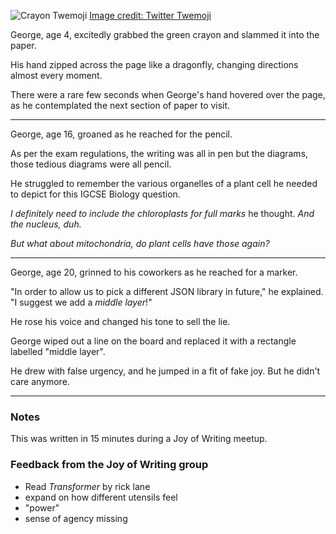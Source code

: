 ![Crayon Twemoji](/j-corruption/attachments/thumbnail.svg) [Image credit: Twitter Twemoji](class:credit)

George, age 4, excitedly grabbed the green crayon and slammed it into the paper.

His hand zipped across the page like a dragonfly, changing directions almost every moment.

There were a rare few seconds when George's hand hovered over the page, as he contemplated the next section of paper to visit.

___

George, age 16, groaned as he reached for the pencil.

As per the exam regulations, the writing was all in pen but the diagrams, those tedious diagrams were all pencil.

He struggled to remember the various organelles of a plant cell he needed to depict for this IGCSE Biology question.

*I definitely need to include the chloroplasts for full marks* he thought. *And the nucleus, duh.*

*But what about mitochondria, do plant cells have those again?*

___

George, age 20, grinned to his coworkers as he reached for a marker.

"In order to allow us to pick a different JSON library in future," he explained. "I suggest we add a *middle layer*!"

He rose his voice and changed his tone to sell the lie.

George wiped out a line on the board and replaced it with a rectangle labelled "middle layer".

He drew with false urgency, and he jumped in a fit of fake joy.
But he didn't care anymore.

___

### Notes

This was written in 15 minutes during a Joy of Writing meetup.

### Feedback from the Joy of Writing group

+ Read *Transformer* by rick lane
+ expand on how different utensils feel
+ "power"
+ sense of agency missing